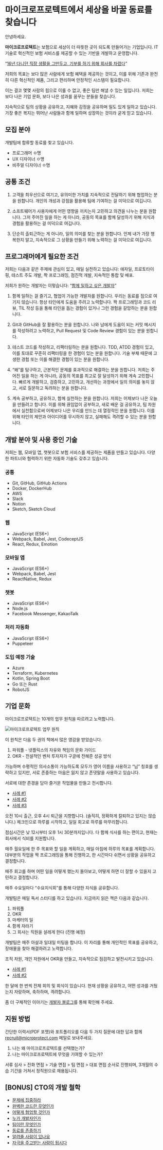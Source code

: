 # 마이크로프로텍트에서 세상을 바꿀 동료를 찾습니다

안녕하세요.

**마이크로프로텍트**는 보험으로 세상이 더 따뜻한 곳이 되도록 만들어가는 기업입니다.
IT 기술로 혁신적인 보험 서비스를 제공할 수 있는 기반을 개발하고 운영합니다.

“[16년 다니던 직장 생활을 그만두고, 기부를 하기 위해 회사를 차렸다](https://j.mp/2su0ExH)”

저희의 목표는 보다 많은 사람에게 보험 혜택을 제공하는 것이고,
이를 위해 기존과 완전히 다른 혁신적인 제품, 그리고 편리하며 안정적인 시스템이 필요합니다.

이는 결코 몇몇 사람의 힘으로 이룰 수 없고, 좋은 팀만 해낼 수 있는 일입니다.
저희는 보다 나은 기업 문화, 보다 나은 성과를 꿈꾸는 분들을 찾습니다.

지속적으로 팀의 상황을 공유하고, 지혜와 감정을 공유하며 밀도 있게 일하고 있습니다.
가장 좋은 복지는 뛰어난 사람들과 함께 일하며 성장하는 것이라 굳게 믿고 있습니다.

## 모집 분야

개발팀에 합류할 동료를 찾고 있습니다.

- 프로그래머 ㅇ명
- UX 디자이너 ㅇ명
- 비주얼 디자이너 ㅇ명

## 공통 조건

1. 고객을 최우선으로 여기고, 유의미한 가치를 지속적으로 전달하기 위해 협업하는 분을 원합니다.
    개인의 개성과 강점을 활용해 팀에 기여하는 걸 미덕으로 여깁니다.

1. 소프트웨어가 사용자에게 어떤 영향을 끼치는지 고민하고 의견을 나누는 분을 원합니다.
    그저 주어진 일을 하는 게 아니라,
    공동의 목표를 함께 달성하기 위해 지식과 경험을 활용하는 걸 미덕으로 여깁니다.

1. 단순히 출퇴근하는 게 아니라, 일의 의미를 찾는 분을 원합니다.
    언제 내가 가장 행복한지 알고, 지속적으로 그 상황을 만들기 위해 노력하는 걸 미덕으로 여깁니다.

## 프로그래머에게 필요한 조건

저희는 다음과 같은 주제에 관심이 있고, 매일 실천하고 있습니다:
애자일, 프로토타이핑, 테스트 주도 개발, 짝 프로그래밍, 점진적 개발, 지속적인 통합 및 배포.

저희가 원하는 개발자는 이렇습니다:
“[함께 일하고 싶은 개발자](https://j.mp/2KvpqDb)”

1. 함께 일하는 걸 즐기고, 협업이 가능한 개발자를 원합니다.
    우리는 동료를 짐으로 여기지 않습니다. 항상 타인에게 도움을 주려고 노력합니다.
    짝 프로그래밍과 코드 리뷰, TIL 작성 등을 통해 타인을 돕는 경험이 있거나
    그런 경험을 갈망하는 분을 원합니다.

1. Git과 GitHub을 잘 활용하는 분을 원합니다.
    나와 남에게 도움이 되는 커밋 메시지를 작성하려고 노력하고,
    Pull Request 및 Code Review 경험이 있는 분을 원합니다.

1. 테스트 코드를 작성하고, 리팩터링하는 분을 원합니다.
    TDD, ATDD 경험이 있고, 이를 토대로 꾸준히 리팩터링을 한 경험이 있는 분을 원합니다.
    기술 부채 때문에 고생한 경험 또는 이를 해결한 경험이 있는 분을 원합니다.

1. “왜”를 탐구하고, 근본적인 문제를 효과적으로 해결하는 분을 원합니다.
    저희는 주어진 일을 하는 게 아니라, 공동의 목표를 최고로 잘 달성하기 위해 계속 고민합니다.
    빠르게 개발하고, 검증하고, 고민하고, 개선하는 과정에서 일의 의미를 놓지 않고,
    서로 질문하고 독려하는 분을 원합니다.

1. 계속 공부하고, 공유하고, 함께 실천하는 분을 원합니다.
    저희는 어제보다 나은 오늘을 만들려고 합니다.
    이를 위해 끊임없이 공부하고, 새로 배운 걸 공유하고, 팀 차원에서 실천함으로써
    어제보다 나은 우리를 만드는 데 열정적인 분을 원합니다.
    이를 위해 타인의 제안과 아이디어를 무시하지 않고, 실패해도 격려할 수 있는 분을 원합니다.

## 개발 분야 및 사용 중인 기술

저희는 웹, 모바일 앱, 챗봇으로 보험 서비스를 제공하는 제품을 만들고 있습니다.
다양한 파트너와 협력하기 위한 자동화 기술도 갖추고 있습니다.

### 공통

- Git, GitHub, GitHub Actions
- Docker, DockerHub
- AWS
- Slack
- Notion
- Sketch, Sketch Cloud

### 웹

- JavaScript (ES6+)
- Webpack, Babel, Jest, CodeceptJS
- React, Redux, Emotion

### 모바일 앱

- JavaScript (ES6+)
- Webpack, Babel, Jest
- ReactNative, Redux

### 챗봇

- JavaScript (ES6+)
- Node.js
- Facebook Messenger, KakaoTalk

### 처리 자동화

- JavaScript (ES6+)
- Puppeteer

### 도입 예정 기술

- Azure
- Terraform, Kubernetes
- Kotlin, Spring Boot
- Go 또는 Rust
- RobotJS

## 기업 문화

마이크로프로텍트는 10개의 업무 원칙을 따르려고 노력합니다.

![마이크로프로텍트 업무 원칙](/assets/images/principles.jpg?406872457d18e7076aca2ab83da504d4)

이 원칙은 다음 두 권의 책에서 많은 영감을 받았습니다.

1. 파워풀 - 넷플릭스의 자유와 책임의 문화 가이드
1. OKR - 전설적인 벤처 투자자가 구글에 전해준 성공 방식

가능하며 수평적인 의사소통이 가능하도록 모두가 영어 이름을 사용하고 “님” 칭호를 생략하고 있지만,
서로 존중하는 마음은 잃지 않고 존댓말을 사용하고 있습니다.

서로에 대한 존경을 담아 즐거운 작업물을 만들고 전시합니다.

- [사례 #1](https://j.mp/2SIkhMD)
- [사례 #2](https://j.mp/2yp8Um8)
- [사례 #3](https://j.mp/2yp9yQA)

오전 10시 출근, 오후 4시 퇴근을 지향합니다.
(솔직히, 정확하게 칼퇴하고 있지는 않습니다.)
체크인으로 하루를 시작하고, 일일 회고로 하루를 마무리합니다.

점심시간은 낮 12시부터 오후 1시 30분까지입니다.
다 함께 식사를 하는 편이고, 현재는 회사에서 식비를 지원합니다.

매주 월요일에 한 주 목표와 할 일을 계획하고, 매일 아침에 하루의 목표를 계획합니다.
대부분의 작업을 짝 프로그래밍을 통해 진행하고, 한 시간마다 쉬면서 상황을 공유하고 결정합니다.

매주 회고를 하며 어떤 일을 어떻게 했는지 돌아보고,
어떻게 하면 더 잘할 수 있을지 고민하고 결정합니다.

매주 수요일마다 “수요지식회”를 통해 다양한 지식을 공유합니다.

개발팀은 매일 독서 스터디를 하고 있습니다.
지금까지 읽은 책은 다음과 같습니다.

1. 파워풀
1. OKR
1. 마케터의 일
1. 함께 자라기
1. 그 회사는 직원을 설레게 한다 (진행 예정)

개발팀은 매주 아샬과 일대일 미팅을 합니다.
이 자리를 통해 개인적인 목표를 공유하고, 장애물을 찾아 해결하려고 노력합니다.

조직 차원, 개인 차원에서 OKR을 만들고, 지속적으로 점검하고 발전시키고 있습니다.

- [사례 #1](https://j.mp/3dpP0G6)
- [사례 #2](https://j.mp/2YHo7tk)

한 달에 한 번씩 전체 회의 및 회식이 있습니다.
현재 상황을 공유하고, 어떤 성과를 거뒀는지 자랑하며, 축하하며, 격려합니다.

좀 더 구체적인 이야기는 [개발자 블로그](https://j.mp/2zbAZx7)를 통해 확인해 주세요.

## 지원 방법

간단한 이력서(PDF 포맷)와 포트폴리오를 다음 두 가지 질문에 대한 답과 함께
<recruit@microprotect.com> 메일로 보내주세요.

1. 나는 왜 마이크로프로텍트를 선택했는가?
1. 나는 마이크로프로텍트에 무엇을 기여할 수 있는가?

서류 심사 > 전화 면접 > 기술 면접 > 팀 면접 > 대표 면접 순서로 진행되며,
3개월의 수습 기간을 거쳐서 정직원으로 채용됩니다.

## [BONUS] CTO의 개발 철학

- [문제에 집중하라](https://j.mp/2iSFv9S)
- [완벽한 코드란 무엇인가](https://j.mp/35BkiXW)
- [어떻게 협업할 것인가](https://j.mp/35DYxXN)
- [누가 개발자인가](https://j.mp/2L5NhK3)
- [팀이란 무엇인가](https://j.mp/3cbeSFL)
- [동료를 존중하기](https://j.mp/3cbAdim)
- [알려줄 사람이 있나요](https://j.mp/2Wcf02i)
- [자극을 주고받는 사람이 됩시다](https://j.mp/39s5ZGM)
